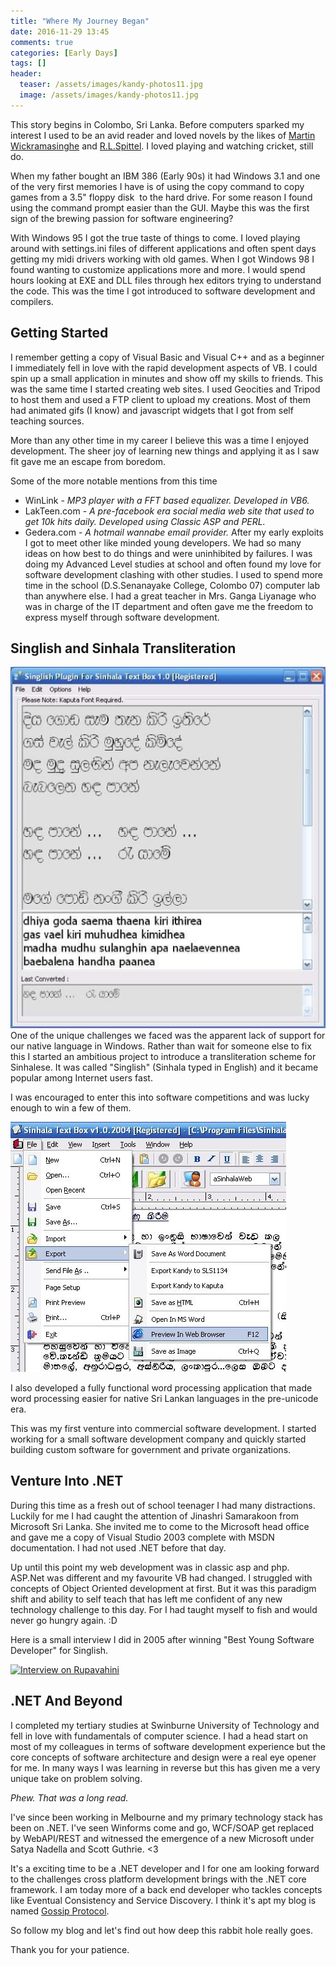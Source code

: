 ```yaml
---
title: "Where My Journey Began"
date: 2016-11-29 13:45
comments: true
categories: [Early Days]
tags: []
header:
  teaser: /assets/images/kandy-photos11.jpg
  image: /assets/images/kandy-photos11.jpg
---
```


This story begins in Colombo, Sri Lanka. Before computers sparked my interest I used to be an avid reader and loved novels by the likes of <a href="https://en.wikipedia.org/wiki/Martin_Wickramasinghe" target="_blank">Martin Wickramasinghe</a> and <a href="https://en.wikipedia.org/wiki/Richard_Lionel_Spittel" target="_blank">R.L.Spittel</a>. I loved playing and watching cricket, still do.

When my father bought an IBM 386 (Early 90s) it had Windows 3.1 and one of the very first memories I have is of using the copy command to copy games from a 3.5" floppy disk  to the hard drive. For some reason I found using the command prompt easier than the GUI. Maybe this was the first sign of the brewing passion for software engineering?

With Windows 95 I got the true taste of things to come. I loved playing around with settings.ini files of different applications and often spent days getting my midi drivers working with old games. When I got Windows 98 I found wanting to customize applications more and more. I would spend hours looking at EXE and DLL files through hex editors trying to understand the code. This was the time I got introduced to software development and compilers.

## Getting Started

I remember getting a copy of Visual Basic and Visual C++ and as a beginner I immediately fell in love with the rapid development aspects of VB. I could spin up a small application in minutes and show off my skills to friends. This was the same time I started creating web sites. I used Geocities and Tripod to host them and used a FTP client to upload my creations. Most of them had animated gifs (I know) and javascript widgets that I got from self teaching sources.

More than any other time in my career I believe this was a time I enjoyed development. The sheer joy of learning new things and applying it as I saw fit gave me an escape from boredom.

Some of the more notable mentions from this time


*   WinLink - *MP3 player with a FFT based equalizer. Developed in VB6.*
*   LakTeen.com - *A pre-facebook era social media web site that used to get 10k hits daily. Developed using Classic ASP and PERL.*
*   Gedera.com - *A hotmail wannabe email provider.*
After my early exploits I got to meet other like minded young developers. We had so many ideas on how best to do things and were uninhibited by failures. I was doing my Advanced Level studies at school and often found my love for software development clashing with other studies. I used to spend more time in the school (D.S.Senanayake College, Colombo 07) computer lab than anywhere else. I had a great teacher in Mrs. Ganga Liyanage who was in charge of the IT department and often gave me the freedom to express myself through software development.


## Singlish and Sinhala Transliteration


![singlish_for_sinhala_text_box_by_dasith_wijesiriwardena](/assets/images/singlish_for_sinhala_text_box_by_dasith_wijesiriwardena.jpg)One of the unique challenges we faced was the apparent lack of support for our native language in Windows. Rather than wait for someone else to fix this I started an ambitious project to introduce a transliteration scheme for Sinhalese. It was called "Singlish" (Sinhala typed in English) and it became popular among Internet users fast.

I was encouraged to enter this into software competitions and was lucky enough to win a few of them.

![Sinhala text box](/assets/images/1923978_66360539104_3844_n.jpg)

I also developed a fully functional word processing application that made word processing easier for native Sri Lankan languages in the pre-unicode era.

This was my first venture into commercial software development. I started working for a small software development company and quickly started building custom software for government and private organizations.


## Venture Into .NET


During this time as a fresh out of school teenager I had many distractions. Luckily for me I had caught the attention of Jinashri Samarakoon from Microsoft Sri Lanka. She invited me to come to the Microsoft head office and gave me a copy of Visual Studio 2003 complete with MSDN documentation. I had not used .NET before that day.

Up until this point my web development was in classic asp and php. ASP.Net was different and my favourite VB had changed. I struggled with concepts of Object Oriented development at first. But it was this paradigm shift and ability to self teach that has left me confident of any new technology challenge to this day. For I had taught myself to fish and would never go hungry again. :D

Here is a small interview I did in 2005 after winning "Best Young Software Developer" for Singlish.

[![Interview on Rupavahini](https://img.youtube.com/vi/Xq5fpFy3Q6Q/0.jpg)](https://www.youtube.com/watch?v=Xq5fpFy3Q6Q)


## .NET And Beyond


I completed my tertiary studies at Swinburne University of Technology and fell in love with fundamentals of computer science. I had a head start on most of my colleagues in terms of software development experience but the core concepts of software architecture and design were a real eye opener for me. In many ways I was learning in reverse but this has given me a very unique take on problem solving.

*Phew. That was a long read.*

I've since been working in Melbourne and my primary technology stack has been on .NET. I've seen Winforms come and go, WCF/SOAP get replaced by WebAPI/REST and witnessed the emergence of a new Microsoft under Satya Nadella and Scott Guthrie. &lt;3

It's a exciting time to be a .NET developer and I for one am looking forward to the challenges cross platform development brings with the .NET core framework. I am today more of a back end developer who tackles concepts like Eventual Consistency and Service Discovery. I think it's apt my blog is named <a href="https://en.wikipedia.org/wiki/Gossip_protocol" target="_blank">Gossip Protocol</a>.

So follow my blog and let's find out how deep this rabbit hole really goes.

Thank you for your patience.
